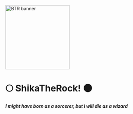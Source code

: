 

<!--
**ShikaTheRock/ShikaTheRock** is a ✨ _special_ ✨ repository because its `README.md` (this file) appears on your GitHub profile.

Here are some ideas to get you started:

- 🔭 I’m currently working on ...
- 🌱 I’m currently learning ...
- 👯 I’m looking to collaborate on ...
- 🤔 I’m looking for help with ...
- 💬 Ask me about ...
- 📫 How to reach me: ...
- 😄 Pronouns: ...
- ⚡ Fun fact: ...
-->

<img src=https://codicegrafia.mx/wp-content/uploads/2024/07/bocchi-the-rock-CG-800x500.jpg alt="BTR banner" height="200
"/>

# 🌕 ShikaTheRock! 🌑

_**I might have born as a sorcerer, but i will die as a wizard**_
